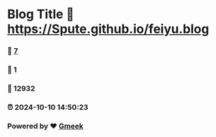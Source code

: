 # Blog Title :link: https://Spute.github.io/feiyu.blog 
### :page_facing_up: [7](https://Spute.github.io/feiyu.blog/tag.html) 
### :speech_balloon: 1 
### :hibiscus: 12932 
### :alarm_clock: 2024-10-10 14:50:23 
### Powered by :heart: [Gmeek](https://github.com/Meekdai/Gmeek)
